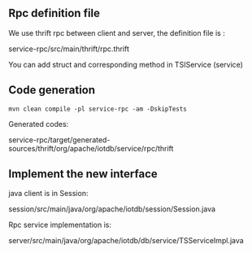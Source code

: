 <!--

    Licensed to the Apache Software Foundation (ASF) under one
    or more contributor license agreements.  See the NOTICE file
    distributed with this work for additional information
    regarding copyright ownership.  The ASF licenses this file
    to you under the Apache License, Version 2.0 (the
    "License"); you may not use this file except in compliance
    with the License.  You may obtain a copy of the License at

        http://www.apache.org/licenses/LICENSE-2.0

    Unless required by applicable law or agreed to in writing,
    software distributed under the License is distributed on an
    "AS IS" BASIS, WITHOUT WARRANTIES OR CONDITIONS OF ANY
    KIND, either express or implied.  See the License for the
    specific language governing permissions and limitations
    under the License.

-->

## Rpc definition file

We use thrift rpc between client and server, the definition file is :

service-rpc/src/main/thrift/rpc.thrift

You can add struct and corresponding method in TSIService (service)

## Code generation

```
mvn clean compile -pl service-rpc -am -DskipTests
```

Generated codes:

service-rpc/target/generated-sources/thrift/org/apache/iotdb/service/rpc/thrift

## Implement the new interface

java client is in Session:

session/src/main/java/org/apache/iotdb/session/Session.java

Rpc service implementation is: 

server/src/main/java/org/apache/iotdb/db/service/TSServiceImpl.java


